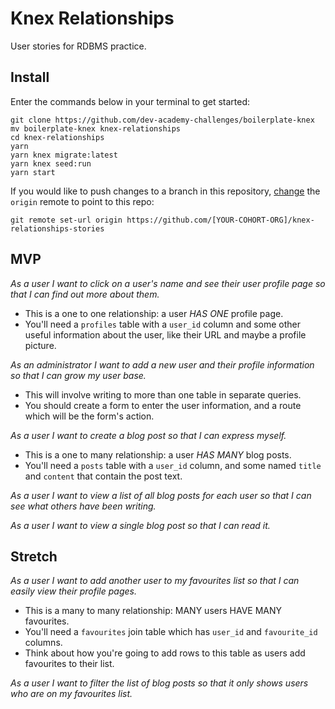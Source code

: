 # Knex Relationships

User stories for RDBMS practice.


## Install

Enter the commands below in your terminal to get started:

```shell
git clone https://github.com/dev-academy-challenges/boilerplate-knex
mv boilerplate-knex knex-relationships
cd knex-relationships
yarn
yarn knex migrate:latest
yarn knex seed:run
yarn start
```

If you would like to push changes to a branch in this repository, [change](https://help.github.com/articles/changing-a-remote-s-url/) the `origin` remote to point to this repo:

```shell
git remote set-url origin https://github.com/[YOUR-COHORT-ORG]/knex-relationships-stories
```


## MVP

_As a user I want to click on a user's name and see their user profile page so that I can find out more about them._
 - This is a one to one relationship: a user _HAS ONE_ profile page.
 - You'll need a `profiles` table with a `user_id` column and some other useful information about the user, like their URL and maybe a profile picture.

_As an administrator I want to add a new user and their profile information so that I can grow my user base._
 - This will involve writing to more than one table in separate queries.
 - You should create a form to enter the user information, and a route which will be the form's action.

_As a user I want to create a blog post so that I can express myself._
  - This is a one to many relationship: a user _HAS MANY_ blog posts.
  - You'll need a `posts` table with a `user_id` column, and some named `title` and `content` that contain the post text.

_As a user I want to view a list of all blog posts for each user so that I can see what others have been writing._

_As a user I want to view a single blog post so that I can read it._


## Stretch

_As a user I want to add another user to my favourites list so that I can easily view their profile pages._
 - This is a many to many relationship: MANY users HAVE MANY favourites.
 - You'll need a `favourites` join table which has `user_id` and `favourite_id` columns.
 - Think about how you're going to add rows to this table as users add favourites to their list.

_As a user I want to filter the list of blog posts so that it only shows users who are on my favourites list._

